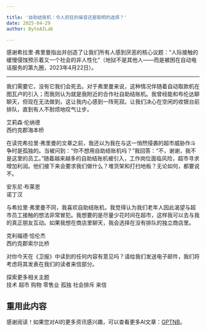 ```yaml
---

title: '自助结账机：令人抓狂的噪音还是聪明的选择？'
date: 2025-04-29
author: ByteAILab

---
```


感谢希拉里·弗里曼指出并创造了让我们所有人感到厌恶的核心议题：“人际接触的缓慢侵蚀预示着又一个社会的非人性化”（地狱不是其他人——而是被困在自动电话服务的第九圈，2023年4月22日）。

---
我们需要它，没有它我们会死去。对于弗里曼来说，这种情况伴随着自动取款机在图瓦卢的引入；而我则认为就是我附近的合作社自助结账机。我曾经能和布伦达聊聊天，但现在无法做到，这让我内心感到一阵死寂。让我们决心在空闲的收银台前排队，直到有人不耐烦地叹气让步。

艾莉森·伦纳德  
西约克郡海本桥

在读完希拉里·弗里曼的文章之前，我还以为我在与这一悄然侵袭的超市威胁作斗争时是孤独的。当被问到：“你不想用自助结账机吗？”我回答：“不，谢谢，我不是这里的员工。”随着越来越多的自助结账机被引入，工作岗位面临风险，超市寻求增加利润。他们接下来会要求我们做什么？堆货架和打扫地板？无论如何，都要说不。

安东尼·布莱恩  
诺丁汉

与希拉里·弗里曼不同，我喜欢自助结账机，我觉得认为我们老年人因此渴望与超市员工接触的想法非常冒犯。我想要的是尽量少花时间在超市，这样我可以去与我的真正朋友互动。如果我想在商店里聊天，我会选择在没有排队的独立商店里。

克利福德·恰伦杰  
西约克郡索尔比桥

对你今天在《卫报》中读到的任何内容有意见吗？请给我们发送电子邮件，我们将考虑将其发表在我们的读者来信部分。

探索更多相关主题  
技术 超市 购物 零售业 孤独 社会排斥 来信  

重用此内容
---
感谢阅读！如果您对AI的更多资讯感兴趣，可以查看更多AI文章：[GPTNB](https://gptnb.com)。